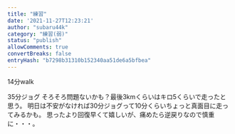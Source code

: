 ```yaml
---
title: "練習"
date: '2021-11-27T12:23:21'
author: "subaru44k"
category: "練習(弱)"
status: "publish"
allowComments: true
convertBreaks: false
entryHash: "b7298b31310b152340aa51de6a5bfbea"
---
```

14分walk

35分ジョグ
そろそろ問題ないかも？最後3kmくらいはキロ5くらいで走ったと思う。
明日は不安がなければ30分ジョグって10分くらいちょっと真面目に走ってみるかも。
思ったより回復早くて嬉しいが、痛めたら逆戻りなので慎重に・・・。

